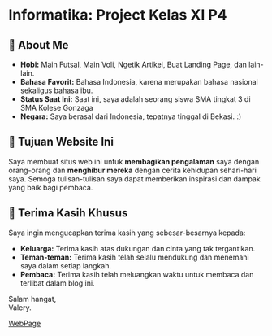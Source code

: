 # Informatika: Project Kelas XI P4

## 🌟 About Me

- **Hobi:** Main Futsal, Main Voli, Ngetik Artikel, Buat Landing Page, dan lain-lain.
- **Bahasa Favorit:** Bahasa Indonesia, karena merupakan bahasa nasional sekaligus bahasa ibu.
- **Status Saat Ini:** Saat ini, saya adalah seorang siswa SMA tingkat 3 di SMA Kolese Gonzaga
- **Negara:** Saya berasal dari Indonesia, tepatnya tinggal di Bekasi. :)

## 🎯 Tujuan Website Ini

Saya membuat situs web ini untuk **membagikan pengalaman** saya dengan orang-orang dan **menghibur mereka** dengan cerita kehidupan sehari-hari saya. Semoga tulisan-tulisan saya dapat memberikan inspirasi dan dampak yang baik bagi pembaca.

## 🙏 Terima Kasih Khusus

Saya ingin mengucapkan terima kasih yang sebesar-besarnya kepada:

- **Keluarga:** Terima kasih atas dukungan dan cinta yang tak tergantikan.
- **Teman-teman:** Terima kasih telah selalu mendukung dan menemani saya dalam setiap langkah.
- **Pembaca:** Terima kasih telah meluangkan waktu untuk membaca dan terlibat dalam blog ini.

Salam hangat,  
Valery.

[WebPage](https://gregoriusvhp.github.io/Website-2/Index.html)



